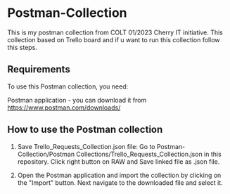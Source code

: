 # Postman-Collection
This is my postman collection from COLT 01/2023 Cherry IT initiative.
This collection based on Trello board and if u want to run this collection follow this steps.

## Requirements

To use this Postman collection, you need:

Postman application - you can download it from https://www.postman.com/downloads/

## How to use the Postman collection

1. Save Trello_Requests_Collection.json file: Go to Postman-Collection/Postman Collections/Trello_Requests_Collection.json in this repository.
Click right button on RAW and Save linked file as .json file.

2. Open the Postman application and import the collection by clicking on the "Import" button.
Next navigate to the downloaded file and select it.




